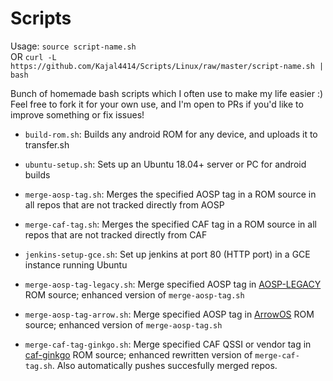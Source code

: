 Scripts
=========

Usage: `source script-name.sh`  
OR `curl -L https://github.com/Kajal4414/Scripts/Linux/raw/master/script-name.sh | bash`

Bunch of homemade bash scripts which I often use to make my life easier :)  
Feel free to fork it for your own use, and I'm open to PRs if you'd like to improve something or fix issues!

* `build-rom.sh`: Builds any android ROM for any device, and uploads it to transfer.sh

* `ubuntu-setup.sh`: Sets up an Ubuntu 18.04+ server or PC for android builds

* `merge-aosp-tag.sh`: Merges the specified AOSP tag in a ROM source in all repos that are not tracked directly from AOSP

* `merge-caf-tag.sh`: Merges the specified CAF tag in a ROM source in all repos that are not tracked directly from CAF

* `jenkins-setup-gce.sh`: Set up jenkins at port 80 (HTTP port) in a GCE instance running Ubuntu

* `merge-aosp-tag-legacy.sh`: Merge specified AOSP tag in [AOSP-LEGACY](https://github.com/AOSP-LEGACY) ROM source; enhanced version of `merge-aosp-tag.sh`

* `merge-aosp-tag-arrow.sh`: Merge specified AOSP tag in [ArrowOS](https://github.com/ArrowOS) ROM source; enhanced version of `merge-aosp-tag.sh`

* `merge-caf-tag-ginkgo.sh`: Merge specified CAF QSSI or vendor tag in [caf-ginkgo](https://github.com/caf-ginkgo) ROM source; enhanced rewritten version of `merge-caf-tag.sh`. Also automatically pushes succesfully merged repos.

